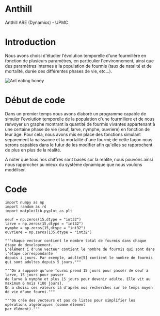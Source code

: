 # Anthill
Anthill ARE (Dynamics) - UPMC

# Introduction

Nous avons choisi d'étudier l'évolution temporelle d'une fourmilière en fonction de plusieurs paramètres, en particulier l'environnement, ainsi que des paramètres internes à la population de fourmis (taux de natalité et de mortalité, durée des différentes phases de vie, etc...).

![Ant eating honey](http://orig15.deviantart.net/6ad2/f/2008/151/3/f/3f3b98c589d2917a80716c8ffb76982f.jpg)

# Début de code

Dans un premier temps nous avons élaboré un programme capable de simuler l'evolution temporelle de la population d'une fourmiliere et de nous renvoyer un graphe montrant la quantité de fourmis vivantes appartenant à une certaine phase de vie (oeuf, larve, nymphe, ouvriere) en fonction de leur âge. Pour cela, nous avons mis en place des fonctions simulant separement la naissance et la mortalité d'une fourmi; de cette façon nous serons capables dans le futur de les modifier afin qu'elles se rapprochent de plus en plus de la réalité.

A noter que tous nos chiffres sont basés sur la realite, nous pouvons ainsi nous rapprocher au mieux du système dynamique que nous voulons modéliser.

# Code
```
import numpy as np
import random as rd
import matplotlib.pyplot as plt

oeuf = np.zeros(15,dtype = "int32")
larve = np.zeros(15,dtype = "int32")
nymphe = np.zeros(15,dtype = "int32")
ouvriere = np.zeros(135,dtype = "int32")

"""chaque vecteur contient le nombre total de fourmis dans chaque étape de developement.
L'élément i d'une vecteur contient le nombre de fourmis qui sont dans l'étape correspondante 
depuis i jours. Par exemple, adulte[5] contient le nombre de fourmis qui sont adultes depuis 5 jours."""

"""On a supposé qu'une fourmi prend 15 jours pour passer de oeuf à larve, 15 jours pour passer
de larve à nymphe et plus 15 jours pour devenir adulte. Elle vit au maximum 6 mois (180 jours). 
On a choisi ces valeurs là d'après nos recherches sur le temps moyen de vie d'une fourmi."""

"""On crée des vecteurs et pas de listes pour simplifier les opérations algebriques (somme élement
par élément)."""

```
